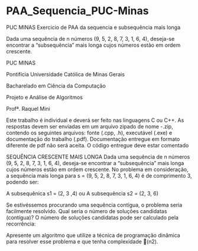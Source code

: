 # PAA_Sequencia_PUC-Minas
PUC MINAS Exercicio de PAA da sequencia e subsequência mais longa


Dada uma sequência de n números (9, 5, 2, 8, 7, 3, 1, 6, 4), deseja-se encontrar a “subsequência” mais longa cujos números estão em ordem crescente.


PUC MINAS

Pontifícia Universidade Católica de Minas Gerais

Bacharelado em Ciência da Computação

Projeto e Análise de Algoritmos

Profª. Raquel Mini

Este trabalho é individual e deverá ser feito nas linguagens C ou C++. As respostas devem ser enviadas em um arquivo zipado de nome -.zip, contendo os seguintes arquivos: fonte (.cpp, .h), executável (.exe) e documentação do trabalho (.pdf). Documentação entregue em formato diferente de pdf não será aceita. O código entregue deve estar comentado

SEQUÊNCIA CRESCENTE MAIS LONGA Dada uma sequência de n números (9, 5, 2, 8, 7, 3, 1, 6, 4), deseja-se encontrar a “subsequência” mais longa cujos números estão em ordem crescente. No problema em consideração, a sequência mais longa para s = (9, 5, 2, 8, 7, 3, 1, 6, 4) é de comprimento 3, podendo ser:

A subsequênica s1 = (2, 3 ,4) ou A subsequência s2 = (2, 3, 6)

Se estivéssemos procurando uma sequência contígua, o problema seria facilmente resolvido. Qual seria o número de soluções candidatas (contígua)? O número de soluções candidatas pode ser calculado pela recorrência:

Apresente um algoritmo que utilize a técnica de programação dinâmica para resolver esse problema e que tenha complexidade (n2).
